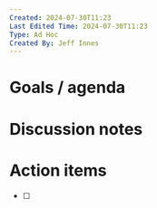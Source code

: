 ```yaml
---
Created: 2024-07-30T11:23
Last Edited Time: 2024-07-30T11:23
Type: Ad Hoc
Created By: Jeff Innes
---
```

# Goals / agenda

# Discussion notes

# Action items

- [ ]
